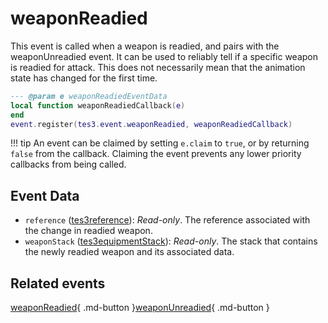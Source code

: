 # weaponReadied
<div class="search_terms" style="display: none">weaponreadied</div>

<!---
	This file is autogenerated. Do not edit this file manually. Your changes will be ignored.
	More information: https://github.com/MWSE/MWSE/tree/master/docs
-->

This event is called when a weapon is readied, and pairs with the weaponUnreadied event. It can be used to reliably tell if a specific weapon is readied for attack. This does not necessarily mean that the animation state has changed for the first time.

```lua
--- @param e weaponReadiedEventData
local function weaponReadiedCallback(e)
end
event.register(tes3.event.weaponReadied, weaponReadiedCallback)
```

!!! tip
	An event can be claimed by setting `e.claim` to `true`, or by returning `false` from the callback. Claiming the event prevents any lower priority callbacks from being called.

## Event Data

* `reference` ([tes3reference](../../types/tes3reference)): *Read-only*. The reference associated with the change in readied weapon.
* `weaponStack` ([tes3equipmentStack](../../types/tes3equipmentStack)): *Read-only*. The stack that contains the newly readied weapon and its associated data.


## Related events

[weaponReadied](../weaponReadied/){ .md-button }[weaponUnreadied](../weaponUnreadied/){ .md-button }

